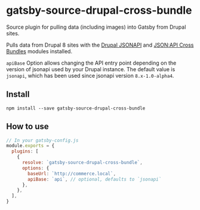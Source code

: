 # gatsby-source-drupal-cross-bundle

Source plugin for pulling data (including images) into Gatsby from Drupal sites.

Pulls data from Drupal 8 sites with the
[Drupal JSONAPI](https://www.drupal.org/project/jsonapi) and [JSON:API Cross Bundles](https://www.drupal.org/project/jsonapi_cross_bundles) modules installed.

`apiBase` Option allows changing the API entry point depending on the version of
jsonapi used by your Drupal instance. The default value is `jsonapi`, which has
been used since jsonapi version `8.x-1.0-alpha4`.

## Install

`npm install --save gatsby-source-drupal-cross-bundle`

## How to use

```javascript
// In your gatsby-config.js
module.exports = {
  plugins: [
    {
      resolve: `gatsby-source-drupal-cross-bundle`,
      options: {
        baseUrl: `http://commerce.local`,
        apiBase: `api`, // optional, defaults to `jsonapi`
      },
    },
  ],
}
```
